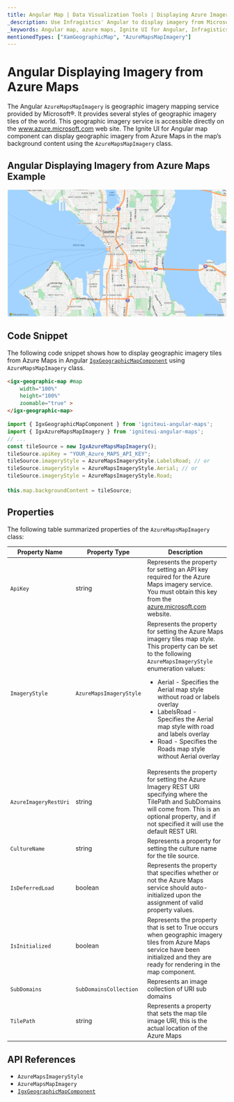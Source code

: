 ```yaml
---
title: Angular Map | Data Visualization Tools | Displaying Azure Imagery | Infragistics
_description: Use Infragistics' Angular to display imagery from Microsoft Azure Maps. View Ignite UI for Angular map tutorials!
_keywords: Angular map, azure maps, Ignite UI for Angular, Infragistics, imagery tile source, map background
mentionedTypes: ["XamGeographicMap", "AzureMapsMapImagery"]
---
```


# Angular Displaying Imagery from Azure Maps

The Angular `AzureMapsMapImagery` is geographic imagery mapping service provided by Microsoft®. It provides several styles of geographic imagery tiles of the world. This geographic imagery service is accessible directly on the <a href="https://azure.microsoft.com/en-us/products/azure-maps" target="_blank">www.azure.microsoft.com</a> web site. The Ignite UI for Angular map component can display geographic imagery from Azure Maps in the map’s background content using the `AzureMapsMapImagery` class.

## Angular Displaying Imagery from Azure Maps Example

<img src="../images/general/AzureMapsImagery.png" />

<div class="divider--half"></div>

<code-view style="height: 500px" alt="Angular Displaying Imagery from Azure Maps Example"
           data-demos-base-url="{environment:dvDemosBaseUrl}"
                    iframe-src="{environment:dvDemosBaseUrl}/maps/geo-map/display-azure-imagery"
                                                 github-src="maps/geo-map/display-azure-imagery">
</code-view>


## Code Snippet

The following code snippet shows how to display geographic imagery tiles from Azure Maps in Angular [`IgxGeographicMapComponent`]({environment:dvApiBaseUrl}/products/ignite-ui-angular/api/docs/typescript/latest/classes/igniteui_angular_maps.igxgeographicmapcomponent.html) using `AzureMapsMapImagery` class.

```html
<igx-geographic-map #map
    width="100%"
    height="100%"
    zoomable="true" >
</igx-geographic-map>
```

```ts
import { IgxGeographicMapComponent } from 'igniteui-angular-maps';
import { IgxAzureMapsMapImagery } from 'igniteui-angular-maps';
// ...
const tileSource = new IgxAzureMapsMapImagery();
tileSource.apiKey = "YOUR_Azure_MAPS_API_KEY";
tileSource.imageryStyle = AzureMapsImageryStyle.LabelsRoad; // or
tileSource.imageryStyle = AzureMapsImageryStyle.Aerial; // or
tileSource.imageryStyle = AzureMapsImageryStyle.Road;

this.map.backgroundContent = tileSource;
```

## Properties

The following table summarized properties of the `AzureMapsMapImagery` class:

| Property Name  | Property Type   | Description   |
|----------------|-----------------|---------------|
|`ApiKey`|string|Represents the property for setting an API key required for the Azure Maps imagery service. You must obtain this key from the <a href="https://azure.microsoft.com/en-us/products/azure-maps" target="_blank">azure.microsoft.com</a> website.|
|`ImageryStyle`|`AzureMapsImageryStyle`|Represents the property for setting the Azure Maps imagery tiles map style. This property can be set to the following `AzureMapsImageryStyle` enumeration values: <ul><li> Aerial - Specifies the Aerial map style without road or labels overlay</li> <li> LabelsRoad - Specifies the Aerial map style with road and labels overlay</li><li> Road - Specifies the Roads map style without Aerial overlay</li></ul>|
|`AzureImageryRestUri`|string|Represents the property for setting the Azure Imagery REST URI specifying where the TilePath and SubDomains will come from. This is an optional property, and if not specified it will use the default REST URI.|
|`CultureName`|string|Represents a property for setting the culture name for the tile source.|
|`IsDeferredLoad`|boolean|Represents the property that specifies whether or not the Azure Maps service should auto-initialized upon the assignment of valid property values.|
|`IsInitialized`|boolean|Represents the property that is set to True occurs when geographic imagery tiles from Azure Maps service have been initialized and they are ready for rendering in the map component.|
|`SubDomains`|`SubDomainsCollection`|Represents an image collection of URI sub domains|
|`TilePath`|string|Represents a property that sets the map tile image URI, this is the actual location of the Azure Maps|

## API References

*   `AzureMapsImageryStyle`
*   `AzureMapsMapImagery`
*   [`IgxGeographicMapComponent`]({environment:dvApiBaseUrl}/products/ignite-ui-angular/api/docs/typescript/latest/classes/igniteui_angular_maps.igxgeographicmapcomponent.html)
